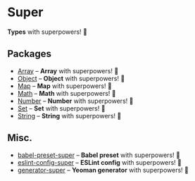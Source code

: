 # Super

**Types** with superpowers! 💪

## Packages

* [Array](https://github.com/clarketm/super/tree/master/packages/Array#readme) – **Array** with superpowers! 💪
* [Object](https://github.com/clarketm/super/tree/master/packages/Object#readme) – **Object** with superpowers! 💪
* [Map](https://github.com/clarketm/super/tree/master/packages/Map#readme) – **Map** with superpowers! 💪
* [Math](https://github.com/clarketm/super/tree/master/packages/Math#readme) – **Math** with superpowers! 💪
* [Number](https://github.com/clarketm/super/tree/master/packages/Number#readme) – **Number** with superpowers! 💪
* [Set](https://github.com/clarketm/super/tree/master/packages/Set#readme) – **Set** with superpowers! 💪
* [String](https://github.com/clarketm/super/tree/master/packages/String#readme) – **String** with superpowers! 💪

## Misc.

* [babel-preset-super](https://github.com/clarketm/super/tree/master/packages/babel-preset-super#readme) – **Babel preset** with superpowers! 💪
* [eslint-config-super](https://github.com/clarketm/super/tree/master/packages/eslint-config-super#readme) – **ESLint config** with superpowers! 💪
* [generator-super](https://github.com/clarketm/super/tree/master/packages/generator-super#readme) – **Yeoman generator** with superpowers! 💪
